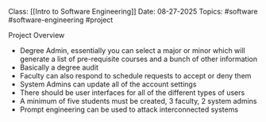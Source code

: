Class: [[Intro to Software Engineering]]
Date: 08-27-2025
Topics: #software #software-engineering #project 

Project Overview

- Degree Admin, essentially you can select a major or minor which will generate a list of pre-requisite courses and a bunch of other information
- Basically a degree audit
- Faculty can also respond to schedule requests to accept or deny them
- System Admins can update all of the account settings
- There should be user interfaces for all of the different types of users
- A minimum of five students must be created, 3 faculty, 2 system admins
- Prompt engineering can be used to attack interconnected systems